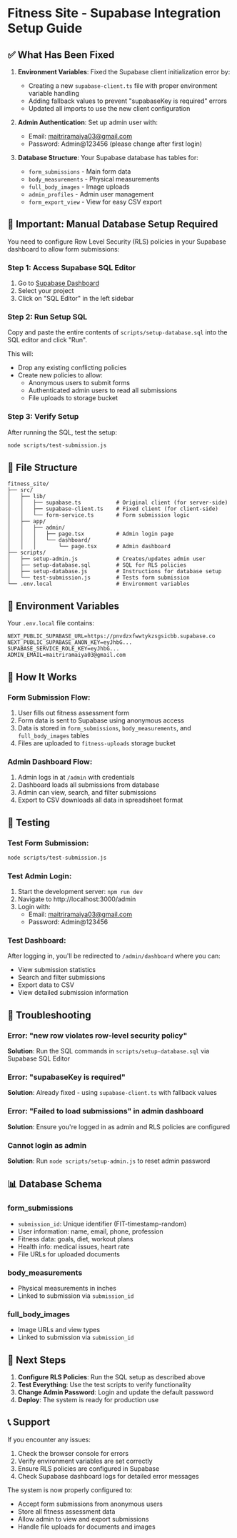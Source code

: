 # Fitness Site - Supabase Integration Setup Guide

## ✅ What Has Been Fixed

1. **Environment Variables**: Fixed the Supabase client initialization error by:
   - Creating a new `supabase-client.ts` file with proper environment variable handling
   - Adding fallback values to prevent "supabaseKey is required" errors
   - Updated all imports to use the new client configuration

2. **Admin Authentication**: Set up admin user with:
   - Email: maitriramaiya03@gmail.com
   - Password: Admin@123456 (please change after first login)

3. **Database Structure**: Your Supabase database has tables for:
   - `form_submissions` - Main form data
   - `body_measurements` - Physical measurements
   - `full_body_images` - Image uploads
   - `admin_profiles` - Admin user management
   - `form_export_view` - View for easy CSV export

## 🚨 Important: Manual Database Setup Required

You need to configure Row Level Security (RLS) policies in your Supabase dashboard to allow form submissions:

### Step 1: Access Supabase SQL Editor
1. Go to [Supabase Dashboard](https://supabase.com/dashboard)
2. Select your project
3. Click on "SQL Editor" in the left sidebar

### Step 2: Run Setup SQL
Copy and paste the entire contents of `scripts/setup-database.sql` into the SQL editor and click "Run".

This will:
- Drop any existing conflicting policies
- Create new policies to allow:
  - Anonymous users to submit forms
  - Authenticated admin users to read all submissions
  - File uploads to storage bucket

### Step 3: Verify Setup
After running the SQL, test the setup:
```bash
node scripts/test-submission.js
```

## 📁 File Structure

```
fitness_site/
├── src/
│   ├── lib/
│   │   ├── supabase.ts           # Original client (for server-side)
│   │   ├── supabase-client.ts    # Fixed client (for client-side)
│   │   └── form-service.ts       # Form submission logic
│   ├── app/
│   │   ├── admin/
│   │   │   ├── page.tsx          # Admin login page
│   │   │   └── dashboard/
│   │   │       └── page.tsx      # Admin dashboard
├── scripts/
│   ├── setup-admin.js            # Creates/updates admin user
│   ├── setup-database.sql        # SQL for RLS policies
│   ├── setup-database.js         # Instructions for database setup
│   └── test-submission.js        # Tests form submission
└── .env.local                    # Environment variables
```

## 🔑 Environment Variables

Your `.env.local` file contains:
```env
NEXT_PUBLIC_SUPABASE_URL=https://pnvdzxfwwtykzsgsicbb.supabase.co
NEXT_PUBLIC_SUPABASE_ANON_KEY=eyJhbG...
SUPABASE_SERVICE_ROLE_KEY=eyJhbG...
ADMIN_EMAIL=maitriramaiya03@gmail.com
```

## 🎯 How It Works

### Form Submission Flow:
1. User fills out fitness assessment form
2. Form data is sent to Supabase using anonymous access
3. Data is stored in `form_submissions`, `body_measurements`, and `full_body_images` tables
4. Files are uploaded to `fitness-uploads` storage bucket

### Admin Dashboard Flow:
1. Admin logs in at `/admin` with credentials
2. Dashboard loads all submissions from database
3. Admin can view, search, and filter submissions
4. Export to CSV downloads all data in spreadsheet format

## 🧪 Testing

### Test Form Submission:
```bash
node scripts/test-submission.js
```

### Test Admin Login:
1. Start the development server: `npm run dev`
2. Navigate to http://localhost:3000/admin
3. Login with:
   - Email: maitriramaiya03@gmail.com
   - Password: Admin@123456

### Test Dashboard:
After logging in, you'll be redirected to `/admin/dashboard` where you can:
- View submission statistics
- Search and filter submissions
- Export data to CSV
- View detailed submission information

## 🔧 Troubleshooting

### Error: "new row violates row-level security policy"
**Solution**: Run the SQL commands in `scripts/setup-database.sql` via Supabase SQL Editor

### Error: "supabaseKey is required"
**Solution**: Already fixed - using `supabase-client.ts` with fallback values

### Error: "Failed to load submissions" in admin dashboard
**Solution**: Ensure you're logged in as admin and RLS policies are configured

### Cannot login as admin
**Solution**: Run `node scripts/setup-admin.js` to reset admin password

## 📊 Database Schema

### form_submissions
- `submission_id`: Unique identifier (FIT-timestamp-random)
- User information: name, email, phone, profession
- Fitness data: goals, diet, workout plans
- Health info: medical issues, heart rate
- File URLs for uploaded documents

### body_measurements
- Physical measurements in inches
- Linked to submission via `submission_id`

### full_body_images
- Image URLs and view types
- Linked to submission via `submission_id`

## 🚀 Next Steps

1. **Configure RLS Policies**: Run the SQL setup as described above
2. **Test Everything**: Use the test scripts to verify functionality
3. **Change Admin Password**: Login and update the default password
4. **Deploy**: The system is ready for production use

## 📞 Support

If you encounter any issues:
1. Check the browser console for errors
2. Verify environment variables are set correctly
3. Ensure RLS policies are configured in Supabase
4. Check Supabase dashboard logs for detailed error messages

The system is now properly configured to:
- Accept form submissions from anonymous users
- Store all fitness assessment data
- Allow admin to view and export submissions
- Handle file uploads for documents and images
